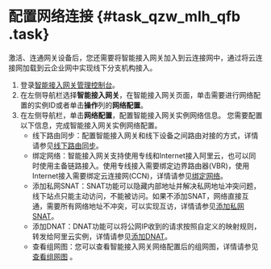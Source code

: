 # 配置网络连接 {#task_qzw_mlh_qfb .task}

激活、连通网关设备后，您还需要将智能接入网关加入到云连接网中，通过将云连接网加载到云企业网中实现线下分支机构接入。

1.  登录[智能接入网关管理控制台](https://smartag.console.aliyun.com)。
2.  在左侧导航栏选择**智能接入网关**，在智能接入网关页面，单击需要进行网络配置的实例ID或者单击**操作**列的**网络配置**。
3.  在左侧导航栏，单击**网络配置**，配置智能接入网关实例网络信息。 您需要配置以下信息，完成智能接入网关实例网络配置。
    -   线下路由同步：配置智能接入网关和线下设备之间路由对接的方式，详情请参见[线下路由同步](intl.zh-CN/智能接入网关硬件版/配置指导/配置网络/线下路由同步.md#)。
    -   绑定网络：智能接入网关支持使用专线和Internet接入阿里云，也可以同时使用主备链路接入。使用专线接入需要绑定边界路由器\(VBR\)，使用Internet接入需要绑定云连接网\(CCN\)，详情请参见[绑定网络](intl.zh-CN/智能接入网关硬件版/配置指导/配置网络/绑定网络.md#)。
    -   添加私网SNAT：SNAT功能可以隐藏内部地址并解决私网地址冲突问题，线下站点只能主动访问，不能被访问。如果不添加SNAT，网络直接互通，需要所有网络地址不冲突，可以实现互访，详情请参见[添加私网SNAT](intl.zh-CN/智能接入网关硬件版/配置指导/配置网络/添加私网SNAT.md#)。
    -   添加DNAT：DNAT功能可以将公网IP收到的请求按照自定义的映射规则，转发给阿里云实例，详情请参见[添加DNAT](intl.zh-CN/智能接入网关硬件版/配置指导/配置网络/添加DNAT.md#)。
    -   查看组网图：您可以查看智能接入网关网络配置后的组网图，详情请参见[查看组网图](intl.zh-CN/智能接入网关硬件版/配置指导/配置网络/查看组网图.md#) 。

